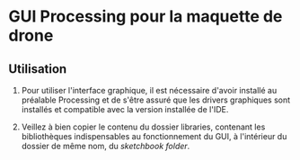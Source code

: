 # GUI Processing pour la maquette de drone

## Utilisation

1. Pour utiliser l'interface graphique, il est nécessaire d'avoir installé au préalable Processing et de s'être assuré que les drivers graphiques sont installés et compatible avec la version installée de l'IDE.

2. Veillez à bien copier le contenu du dossier libraries, contenant les bibliothèques indispensables au fonctionnement du GUI, à l'intérieur du dossier de même nom, du *sketchbook folder*.
